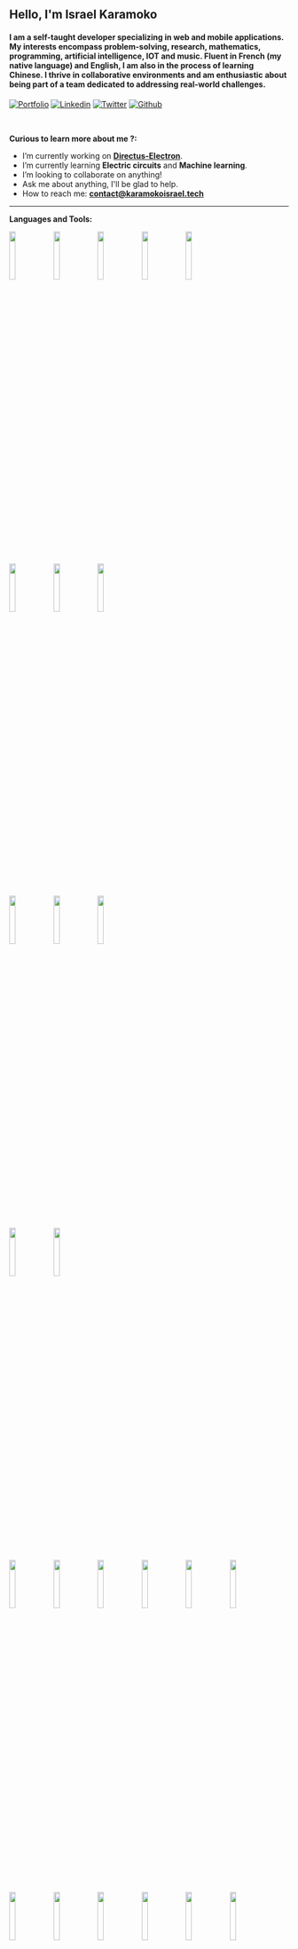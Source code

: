 <!-- Your title -->

## Hello, I'm Israel Karamoko

#### I am a self-taught developer specializing in web and mobile applications. My interests encompass problem-solving, research, mathematics, programming, artificial intelligence, IOT and music. Fluent in French (my native language) and English, I am also in the process of learning Chinese. I thrive in collaborative environments and am enthusiastic about being part of a team dedicated to addressing real-world challenges.

<!-- Your badges
You can use the website to generate badges: https://shields.io/
-->

[![Portfolio](https://img.shields.io/badge/-Portfolio-red?style=flat&logo=appveyor&logoColor=white)](https://karamokoisrael.tech)
[![Linkedin](https://img.shields.io/badge/-LinkedIn-blue?style=flat&logo=Linkedin&logoColor=white)](https://www.linkedin.com/in/israel-karamoko/)
[![Twitter](https://img.shields.io/twitter/url/https/twitter.com/cloudposse.svg?style=social&label=Twitter)](https://twitter.com/israelKaramoko)
[![Github](https://img.shields.io/badge/-Github-000?style=flat&logo=Github&logoColor=white)](https://github.com/karamokoisrael)

&nbsp;

**Curious to learn more about me ?:**

- I’m currently working on **[Directus-Electron](https://github.com/karamokoisrael/directus-electron)**.
- I’m currently learning **Electric circuits** and **Machine learning**.
- I’m looking to collaborate on anything!
- Ask me about anything, I'll be glad to help.
- How to reach me: **contact@karamokoisrael.tech**

---

**Languages and Tools:**

<p>
  <code><img width="15%" src="https://www.vectorlogo.zone/logos/javascript/javascript-ar21.svg"></code>
  <code><img width="15%" src="https://www.vectorlogo.zone/logos/typescriptlang/typescriptlang-ar21.svg"></code>
  <code><img width="15%" src="https://www.vectorlogo.zone/logos/nodejs/nodejs-ar21.svg"></code>
  <code><img width="15%" src="https://www.vectorlogo.zone/logos/dotnet/dotnet-ar21.svg"></code>
  <code><img width="15%" src="https://www.vectorlogo.zone/logos/python/python-ar21.svg"></code>
  <br />
  
  <code><img width="15%" src="https://www.vectorlogo.zone/logos/reactjs/reactjs-ar21.svg"></code>
  <code><img width="15%" src="https://www.vectorlogo.zone/logos/vuejs/vuejs-ar21.svg"></code>
  <code><img width="15%" src="https://www.vectorlogo.zone/logos/angular/angular-ar21.svg"></code>
  <br />
  
  <code><img width="15%" src="https://www.vectorlogo.zone/logos/getbootstrap/getbootstrap-ar21.svg"></code>
  <code><img width="15%" src="https://www.vectorlogo.zone/logos/tailwindcss/tailwindcss-ar21.svg"></code>
  <code><img width="15%" src="https://www.vectorlogo.zone/logos/ionicframework/ionicframework-ar21.svg"></code>
  <br />
  
  <code><img width="15%" src="https://www.vectorlogo.zone/logos/jestjsio/jestjsio-ar21.svg"></code>
  <code><img width="15%" src="https://www.vectorlogo.zone/logos/jupyter/jupyter-ar21.svg"></code>
  <br />
  
  <code><img width="15%" src="https://www.vectorlogo.zone/logos/mysql/mysql-ar21.svg"></code>
  <code><img width="15%" src="https://www.vectorlogo.zone/logos/postgresql/postgresql-ar21.svg"></code>
  <code><img width="15%" src="https://www.vectorlogo.zone/logos/sqlite/sqlite-ar21.svg"></code>
  <code><img width="15%" src="https://www.vectorlogo.zone/logos/mongodb/mongodb-ar21.svg"></code>
  <code><img width="15%" src="https://www.vectorlogo.zone/logos/firebase/firebase-ar21.svg"></code>
  <code><img width="15%" src="https://www.vectorlogo.zone/logos/redis/redis-ar21.svg"></code>
  <br />
  
  <code><img width="15%" src="https://www.vectorlogo.zone/logos/amazon_aws/amazon_aws-ar21.svg"></code>
  <code><img width="15%" src="https://www.vectorlogo.zone/logos/digitalocean/digitalocean-ar21.svg"></code>
  <code><img width="15%" src="https://www.vectorlogo.zone/logos/cloudflare/cloudflare-ar21.svg"></code>
  <code><img width="15%" src="https://www.vectorlogo.zone/logos/docker/docker-ar21.svg"></code>
  <code><img width="15%" src="https://www.vectorlogo.zone/logos/nginx/nginx-ar21.svg"></code>
  <code><img width="15%" src="https://www.vectorlogo.zone/logos/serverless/serverless-ar21.svg"></code>
  <br />
  
  <code><img width="15%" src="https://www.vectorlogo.zone/logos/tensorflow/tensorflow-ar21.svg"></code>
  <code><img width="15%" src="https://www.vectorlogo.zone/logos/pytorch/pytorch-ar21.svg"></code>
  <br />
  
  <code><img width="15%" src="https://www.vectorlogo.zone/logos/wordpress/wordpress-ar21.svg"></code>
  <code><img width="15%" src="https://pbs.twimg.com/profile_images/1495544699410653190/Vb675Xa3_400x400.jpg"></code>
  <br/>
  
  <code><img width="15%" src="https://www.vectorlogo.zone/logos/git-scm/git-scm-ar21.svg"></code>
  <code><img width="15%" src="https://www.vectorlogo.zone/logos/nuget/nuget-ar21.svg"></code>
  <code><img width="15%" src="https://www.vectorlogo.zone/logos/npmjs/npmjs-ar21.svg"></code>
  <code><img width="15%" src="https://www.vectorlogo.zone/logos/yarnpkg/yarnpkg-ar21.svg"></code>
  <code><img width="15%" src="https://www.vectorlogo.zone/logos/js_webpack/js_webpack-ar21.svg"></code>
  
</p>

Last Edited on: 06/01/2024
